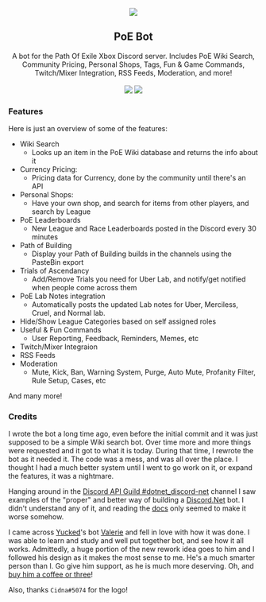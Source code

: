 <p align="center">
	<img src="https://i.imgur.com/BWsSbVi.png" />
	<h2 align="center">PoE Bot</h2>
	<p align="center">
		A bot for the Path Of Exile Xbox Discord server. Includes PoE Wiki Search, Community Pricing, Personal Shops, Tags, Fun & Game Commands, Twitch/Mixer Integration, RSS Feeds, Moderation, and more!
		<br/><br/>
		<a href="https://ravendb.net"><img src="https://img.shields.io/badge/Powered%20By-RavenDB-E50935.svg?longCache=true&style=flat-square"/></a>
		<a href="https://discord.gg/PGXQs4t"><img src="https://img.shields.io/badge/Join-PoE%20Xbox-7289DA.svg?longCache=true&style=flat-square&logo=discord"/></a>
	</p>
</p>

### Features

Here is just an overview of some of the features:

* Wiki Search
    * Looks up an item in the PoE Wiki database and returns the info about it
* Currency Pricing: 
    * Pricing data for Currency, done by the community until there's an API
* Personal Shops:
    * Have your own shop, and search for items from other players, and search by League
* PoE Leaderboards
    * New League and Race Leaderboards posted in the Discord every 30 minutes
* Path of Building
    * Display your Path of Building builds in the channels using the PasteBin export
* Trials of Ascendancy
    * Add/Remove Trials you need for Uber Lab, and notify/get notified when people come across them
* PoE Lab Notes integration
    * Automatically posts the updated Lab notes for Uber, Merciless, Cruel, and Normal lab.
* Hide/Show League Categories based on self assigned roles
* Useful & Fun Commands
    * User Reporting, Feedback, Reminders, Memes, etc
* Twitch/Mixer Integraion
* RSS Feeds
* Moderation
    * Mute, Kick, Ban, Warning System, Purge, Auto Mute, Profanity Filter, Rule Setup, Cases, etc
	
And many more!

### Credits

I wrote the bot a long time ago, even before the initial commit and it was just supposed to be a simple Wiki search bot. Over time more and more things were requested and it got to what it is today. During that time, I rewrote the bot as it needed it. The code was a mess, and was all over the place. I thought I had a much better system until I went to go work on it, or expand the features, it was a nightmare. 

Hanging around in the [Discord API Guild #dotnet_discord-net](https://discord.gg/jkrBmQR) channel I saw examples of the "proper" and better way of building a [Discord.Net](https://github.com/RogueException/Discord.Net) bot. I didn't understand any of it, and reading the [docs](https://docs.stillu.cc) only seemed to make it worse somehow.

I came across [Yucked](https://github.com/Yucked)'s bot [Valerie](https://github.com/Yucked/Valerie) and fell in love with how it was done. I was able to learn and study and well put together bot, and see how it all works. Admittedly, a huge portion of the new rework idea goes to him and I followed his design as it makes the most sense to me. He's a much smarter person than I. Go give him support, as he is much more deserving. Oh, and [buy him a coffee or three](https://www.buymeacoffee.com/Yucked)!

Also, thanks `Cidna#5074` for the logo!
